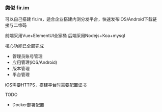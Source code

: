 ### 类似 fir.im

可以自己搭建 fir.im，适合企业搭建内测分发平台，快速发布iOS/Android下载链接与二维码

前端采用Vue+ElementUI全家桶
后端采用Nodejs+Koa+mysql

核心功能已全部完成

- 管理员账号管理
- 应用管理(iOS/Android)
- 版本管理
- 平台管理

iOS需要HTTPS，搭建平台时需要配置证书

TODO

- Docker部署配置